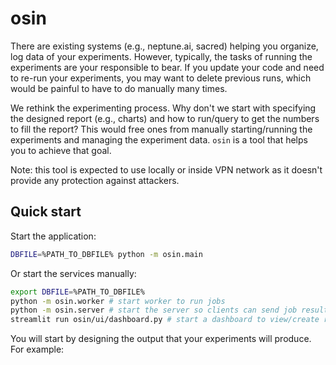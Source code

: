 # osin

There are existing systems (e.g., neptune.ai, sacred) helping you organize, log data of your experiments. However, typically, the tasks of running the experiments are your responsible to bear. If you update your code and need to re-run your experiments, you may want to delete previous runs, which would be painful to have to do manually many times.

We rethink the experimenting process. Why don't we start with specifying the designed report (e.g., charts) and how to run/query to get the numbers to fill the report? This would free ones from manually starting/running the experiments and managing the experiment data. `osin` is a tool that helps you to achieve that goal.

Note: this tool is expected to use locally or inside VPN network as it doesn't provide any protection against attackers.

## Quick start

Start the application:
```bash
DBFILE=%PATH_TO_DBFILE% python -m osin.main
```

Or start the services manually:
```bash
export DBFILE=%PATH_TO_DBFILE%
python -m osin.worker # start worker to run jobs
python -m osin.server # start the server so clients can send job result
streamlit run osin/ui/dashboard.py # start a dashboard to view/create reports
```

You will start by designing the output that your experiments will produce. For example:

```yaml
```


